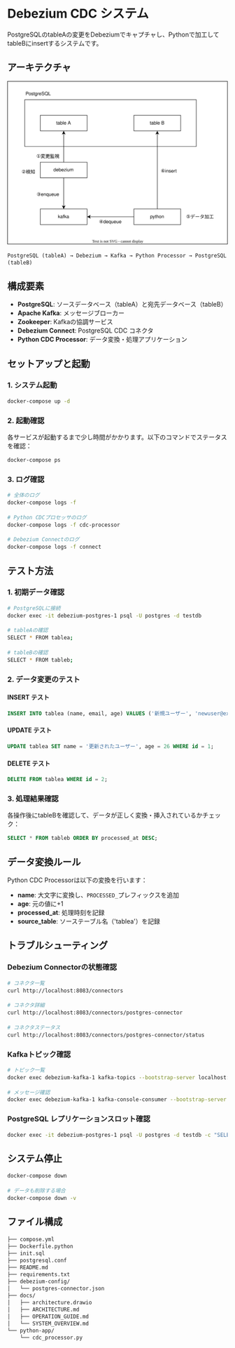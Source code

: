 # Debezium CDC システム

PostgreSQLのtableAの変更をDebeziumでキャプチャし、Pythonで加工してtableBにinsertするシステムです。

## アーキテクチャ

![](./docs/architecture.svg)

```
PostgreSQL (tableA) → Debezium → Kafka → Python Processor → PostgreSQL (tableB)
```

## 構成要素

- **PostgreSQL**: ソースデータベース（tableA）と宛先データベース（tableB）
- **Apache Kafka**: メッセージブローカー
- **Zookeeper**: Kafkaの協調サービス
- **Debezium Connect**: PostgreSQL CDC コネクタ
- **Python CDC Processor**: データ変換・処理アプリケーション

## セットアップと起動

### 1. システム起動

```bash
docker-compose up -d
```

### 2. 起動確認

各サービスが起動するまで少し時間がかかります。以下のコマンドでステータスを確認：

```bash
docker-compose ps
```

### 3. ログ確認

```bash
# 全体のログ
docker-compose logs -f

# Python CDCプロセッサのログ
docker-compose logs -f cdc-processor

# Debezium Connectのログ
docker-compose logs -f connect
```

## テスト方法

### 1. 初期データ確認

```bash
# PostgreSQLに接続
docker exec -it debezium-postgres-1 psql -U postgres -d testdb

# tableAの確認
SELECT * FROM tablea;

# tableBの確認
SELECT * FROM tableb;
```

### 2. データ変更のテスト

#### INSERT テスト
```sql
INSERT INTO tablea (name, email, age) VALUES ('新規ユーザー', 'newuser@example.com', 28);
```

#### UPDATE テスト
```sql
UPDATE tablea SET name = '更新されたユーザー', age = 26 WHERE id = 1;
```

#### DELETE テスト
```sql
DELETE FROM tablea WHERE id = 2;
```

### 3. 処理結果確認

各操作後にtableBを確認して、データが正しく変換・挿入されているかチェック：

```sql
SELECT * FROM tableb ORDER BY processed_at DESC;
```

## データ変換ルール

Python CDC Processorは以下の変換を行います：

- **name**: 大文字に変換し、`PROCESSED_`プレフィックスを追加
- **age**: 元の値に+1
- **processed_at**: 処理時刻を記録
- **source_table**: ソーステーブル名（'tablea'）を記録

## トラブルシューティング

### Debezium Connectorの状態確認

```bash
# コネクタ一覧
curl http://localhost:8083/connectors

# コネクタ詳細
curl http://localhost:8083/connectors/postgres-connector

# コネクタステータス
curl http://localhost:8083/connectors/postgres-connector/status
```

### Kafkaトピック確認

```bash
# トピック一覧
docker exec debezium-kafka-1 kafka-topics --bootstrap-server localhost:9092 --list

# メッセージ確認
docker exec debezium-kafka-1 kafka-console-consumer --bootstrap-server localhost:9092 --topic cdc.tablea --from-beginning
```

### PostgreSQL レプリケーションスロット確認

```bash
docker exec -it debezium-postgres-1 psql -U postgres -d testdb -c "SELECT * FROM pg_replication_slots;"
```

## システム停止

```bash
docker-compose down

# データも削除する場合
docker-compose down -v
```

## ファイル構成

```
├── compose.yml
├── Dockerfile.python
├── init.sql
├── postgresql.conf
├── README.md
├── requirements.txt
├── debezium-config/
│   └── postgres-connector.json
├── docs/
│   ├── architecture.drawio
│   ├── ARCHITECTURE.md
│   ├── OPERATION_GUIDE.md
│   └── SYSTEM_OVERVIEW.md
└── python-app/
    └── cdc_processor.py
```
